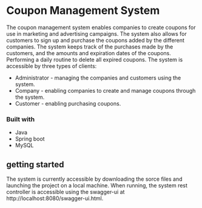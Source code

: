 # Coupon Management System

The coupon management system enables companies to create coupons for use in marketing and advertising campaigns. The system also allows for customers to sign up and purchase the coupons added by the different companies. 
The system keeps track of the purchases made by the customers, and the amounts and expiration dates of the coupons. Performing a daily routine to delete all expired coupons.
The system is accessible by three types of clients:
* Administrator - managing the companies and customers using the system.
* Company - enabling companies to create and manage coupons through the system.
* Customer - enabling purchasing coupons.


### Built with

* Java
* Spring boot
* MySQL

## getting started

The system is currently accessible by downloading the sorce files and launching the project on a local machine.
When running, the system rest controller is accessible using the swagger-ui at http://localhost:8080/swagger-ui.html.
